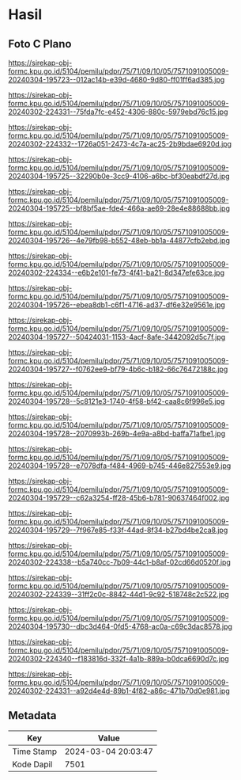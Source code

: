 # Hasil

## Foto C Plano

https://sirekap-obj-formc.kpu.go.id/5104/pemilu/pdpr/75/71/09/10/05/7571091005009-20240304-195723--012ac14b-e39d-4680-9d80-ff01ff6ad385.jpg

https://sirekap-obj-formc.kpu.go.id/5104/pemilu/pdpr/75/71/09/10/05/7571091005009-20240302-224331--75fda7fc-e452-4306-880c-5979ebd76c15.jpg

https://sirekap-obj-formc.kpu.go.id/5104/pemilu/pdpr/75/71/09/10/05/7571091005009-20240302-224332--1726a051-2473-4c7a-ac25-2b9bdae6920d.jpg

https://sirekap-obj-formc.kpu.go.id/5104/pemilu/pdpr/75/71/09/10/05/7571091005009-20240304-195725--32290b0e-3cc9-4106-a6bc-bf30eabdf27d.jpg

https://sirekap-obj-formc.kpu.go.id/5104/pemilu/pdpr/75/71/09/10/05/7571091005009-20240304-195725--bf8bf5ae-fde4-466a-ae69-28e4e88688bb.jpg

https://sirekap-obj-formc.kpu.go.id/5104/pemilu/pdpr/75/71/09/10/05/7571091005009-20240304-195726--4e79fb98-b552-48eb-bb1a-44877cfb2ebd.jpg

https://sirekap-obj-formc.kpu.go.id/5104/pemilu/pdpr/75/71/09/10/05/7571091005009-20240302-224334--e6b2e101-fe73-4f41-ba21-8d347efe63ce.jpg

https://sirekap-obj-formc.kpu.go.id/5104/pemilu/pdpr/75/71/09/10/05/7571091005009-20240304-195726--ebea8db1-c6f1-4716-ad37-df6e32e9561e.jpg

https://sirekap-obj-formc.kpu.go.id/5104/pemilu/pdpr/75/71/09/10/05/7571091005009-20240304-195727--50424031-1153-4acf-8afe-3442092d5c7f.jpg

https://sirekap-obj-formc.kpu.go.id/5104/pemilu/pdpr/75/71/09/10/05/7571091005009-20240304-195727--f0762ee9-bf79-4b6c-b182-66c76472188c.jpg

https://sirekap-obj-formc.kpu.go.id/5104/pemilu/pdpr/75/71/09/10/05/7571091005009-20240304-195728--5c8121e3-1740-4f58-bf42-caa8c6f996e5.jpg

https://sirekap-obj-formc.kpu.go.id/5104/pemilu/pdpr/75/71/09/10/05/7571091005009-20240304-195728--2070993b-269b-4e9a-a8bd-baffa71afbe1.jpg

https://sirekap-obj-formc.kpu.go.id/5104/pemilu/pdpr/75/71/09/10/05/7571091005009-20240304-195728--e7078dfa-f484-4969-b745-446e827553e9.jpg

https://sirekap-obj-formc.kpu.go.id/5104/pemilu/pdpr/75/71/09/10/05/7571091005009-20240304-195729--c62a3254-ff28-45b6-b781-90637464f002.jpg

https://sirekap-obj-formc.kpu.go.id/5104/pemilu/pdpr/75/71/09/10/05/7571091005009-20240304-195729--7f967e85-f33f-44ad-8f34-b27bd4be2ca8.jpg

https://sirekap-obj-formc.kpu.go.id/5104/pemilu/pdpr/75/71/09/10/05/7571091005009-20240302-224338--b5a740cc-7b09-44c1-b8af-02cd66d0520f.jpg

https://sirekap-obj-formc.kpu.go.id/5104/pemilu/pdpr/75/71/09/10/05/7571091005009-20240302-224339--31ff2c0c-8842-44d1-9c92-518748c2c522.jpg

https://sirekap-obj-formc.kpu.go.id/5104/pemilu/pdpr/75/71/09/10/05/7571091005009-20240304-195730--dbc3d464-0fd5-4768-ac0a-c69c3dac8578.jpg

https://sirekap-obj-formc.kpu.go.id/5104/pemilu/pdpr/75/71/09/10/05/7571091005009-20240302-224340--f183816d-332f-4a1b-889a-b0dca6690d7c.jpg

https://sirekap-obj-formc.kpu.go.id/5104/pemilu/pdpr/75/71/09/10/05/7571091005009-20240302-224331--a92d4e4d-89b1-4f82-a86c-471b70d0e981.jpg


## Metadata

| Key        | Value               |
| ---------- | ------------------- |
| Time Stamp | 2024-03-04 20:03:47 |
| Kode Dapil | 7501                |



